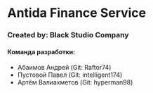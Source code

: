 # Antida Finance Service

### Created by: Black Studio Company

#### Команда разработки:
- Абаимов Андрей (Git: Raftor74)
- Пустовой Павел (Git: intelligent174)
- Артём Валиахметов (Git: hyperman98)